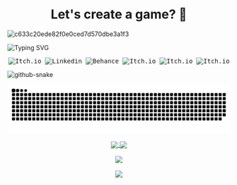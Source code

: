 <h1  align="center">Let's create a game? 👾</h1>

![c633c20ede82f0e0ced7d570dbe3a1f3](https://i.pinimg.com/originals/2e/61/44/2e61441e3daca5efa2fceaeda4745b93.gif)

![Typing SVG](https://readme-typing-svg.demolab.com?font=Fira+Code&pause=1000&color=9644CD&center=true&vCenter=true&width=1000&lines=Save%2C+my+name+is+Athos+Aurélio;I+am+Game+Developer+and+Game+Designer;And+GameMaker+Studio+Master+too;Welcome+to+my+Github+:3)

<samp>
  <p align="center">
     </a>
        <a href="https://twitter.com/huotes/" target="_blank" style="text-decoration: none;">
        <img src="https://img.shields.io/badge/Twitter-1a1b27?style=for-the-badge&logo=twitter&logoColor=9644CD" alt="Itch.io">
    </a>
    <a href="https://www.linkedin.com/in/athosaurelio/" target="_blank" style="text-decoration: none;">
        <img src="https://img.shields.io/badge/linkedin-1a1b27?style=for-the-badge&logo=linkedin&logoColor=9644CD" alt="Linkedin">
    </a>
    <a href="https://www.instagram.com/huotes" target="_blank" style="text-decoration: none;">
        <img src="https://img.shields.io/badge/Instagram-1a1b27?style=for-the-badge&logo=Instagram&logoColor=9644CD" alt="Behance">
    </a>
     </a>
        <a href="https://https://www.twitch.tv/huotes" target="_blank" style="text-decoration: none;">
        <img src="https://img.shields.io/badge/Twitch-1a1b27?style=for-the-badge&logo=twitch&logoColor=9644CD" alt="Itch.io">
    </a>
    </a>
        <a href="https://www.youtube.com/channel/UCgrzS3MuQWp7qTiw5YwuceA" target="_blank" style="text-decoration: none;">
        <img src="https://img.shields.io/badge/Youtube-1a1b27?style=for-the-badge&logo=Youtube&logoColor=9644CD" alt="Itch.io">
    </a>
    </a>
        <a href="https://huotes.itch.io/" target="_blank" style="text-decoration: none;">
        <img src="https://img.shields.io/badge/itch.io-1a1b27?style=for-the-badge&logo=itch.io&logoColor=9644CD" alt="Itch.io">
    </a>
  </p>
</samp>


<picture>
  <source media="(prefers-color-scheme: dark)" srcset="github-snake-dark.svg" />
  <img alt="github-snake" src="github-snake.svg" />
</picture>

  <source
    media="(prefers-color-scheme: dark)"
   srcset="
      https://raw.githubusercontent.com/platane/snk/output/github-contribution-grid-snake-dark.svg
    "
  />
  <img
    alt="github contribution grid snake animation"
    src="https://raw.githubusercontent.com/platane/snk/output/github-contribution-grid-snake.svg"
  />
</picture>

<div align="center">
<a href="https://github.com/huotes">
<img  height="160em" align="center" src="https://github-readme-stats.vercel.app/api/top-langs/?username=huotes&layout=compact&langs_count=7&theme=synthwave"/>
<img  height="160em" align="center" src="https://github-readme-stats.vercel.app/api?username=huotes&theme=synthwave" />
</div>


<div align="center">
</a> 

<br />

<div align="center">
    <img src="http://github-readme-streak-stats.herokuapp.com?user=huotes&theme=monokai&hide_border=true&date_format=M%20j%5B%2C%20Y%5D&background=00000000&stroke=DE37C1">
</div>
  
<div align="center">
  <p align="center">
    <a href="https://skillicons.dev">
      <img src="https://skillicons.dev/icons?i=python,c,cpp,javascript,git,gamemakerstudio,unreal,godot" />
    </a>
</div>
